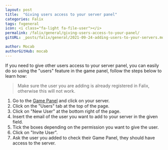 ```yaml
---
layout: post
title:  "Giving users access to your server panel"
categories: Falix
tags: fxgeneral
icon: <i class="fa-light fa-file-user"></i>
permalink: /falix/general/giving-users-access-to-your-panel/
gitURL: _posts/falix/general/2021-09-24-adding-users-to-your-servers.md

author: Mocab
authorGitHub: mocab
---
```


If you need to give other users access to your server panel, you can easily do so using the "users" feature in the game panel, follow the steps below to learn how:

> Make sure the user you are adding is already registered in Falix, otherwise this will not work.

1. Go to the [Game Panel](https://panel.falixnodes.net) and click on your server.
2. Click on the "Users" tab at the top of the page.
3. Click on "New User" at the bottom right of the page.
4. Insert the email of the user you want to add to your server in the given field.
5. Tick the boxes depending on the permission you want to give the user.
6. Click on "Invite User".
7. Ask the user you added to check their Game Panel, they should have access to the server.
